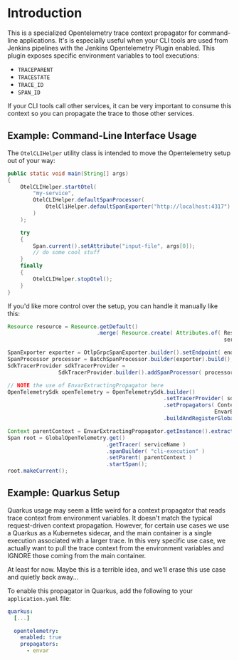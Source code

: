 # Introduction

This is a specialized Opentelemetry trace context propagator for command-line applications. It's is especially useful when your CLI tools are used from Jenkins pipelines with the Jenkins Opentelemetry Plugin enabled. This plugin exposes specific environment variables to tool executions:

* `TRACEPARENT`
* `TRACESTATE`
* `TRACE_ID`
* `SPAN_ID`

If your CLI tools call other services, it can be very important to consume this context so you can propagate the trace to those other services.

## Example: Command-Line Interface Usage

The `OtelCLIHelper` utility class is intended to move the Opentelemetry setup out of your way:

```java
public static void main(String[] args)
{
    OtelCLIHelper.startOtel(
        "my-service", 
        OtelCLIHelper.defaultSpanProcessor(
            OtelCliHelper.defaultSpanExporter("http://localhost:4317")
        )
    );

    try
    {
        Span.current().setAttribute("input-file", args[0]);
        // do some cool stuff
    }
    finally
    {
        OtelCLIHelper.stopOtel();
    }
}
```

If you'd like more control over the setup, you can handle it manually like this:

```java
Resource resource = Resource.getDefault()
                            .merge( Resource.create( Attributes.of( ResourceAttributes.SERVICE_NAME,
                                                                    serviceName ) ) );

SpanExporter exporter = OtlpGrpcSpanExporter.builder().setEndpoint( endpoint ).build();
SpanProcessor processor = BatchSpanProcessor.builder(exporter).build();
SdkTracerProvider sdkTracerProvider =
                SdkTracerProvider.builder().addSpanProcessor( processor ).setResource( resource ).build();

// NOTE the use of EnvarExtractingPropagator here
OpenTelemetrySdk openTelemetry = OpenTelemetrySdk.builder()
                                                 .setTracerProvider( sdkTracerProvider )
                                                 .setPropagators( ContextPropagators.create(
                                                                 EnvarExtractingPropagator.getInstance() ) )
                                                 .buildAndRegisterGlobal();

Context parentContext = EnvarExtractingPropagator.getInstance().extract( Context.root(), null, null );
Span root = GlobalOpenTelemetry.get()
                               .getTracer( serviceName )
                               .spanBuilder( "cli-execution" )
                               .setParent( parentContext )
                               .startSpan();
root.makeCurrent();
```

## Example: Quarkus Setup

Quarkus usage may seem a little weird for a context propagator that reads trace context from environment variables. It doesn't match the typical request-driven context propagation. However, for certain use cases we use a Quarkus as a Kubernetes sidecar, and the main container is a single execution associated with a larger trace. In this very specific use case, we actually want to pull the trace context from the environment variables and IGNORE those coming from the main container.

At least for now. Maybe this is a terrible idea, and we'll erase this use case and quietly back away... 

To enable this propagator in Quarkus, add the following to your `application.yaml` file:

```yaml
quarkus:
  [...]

  opentelemetry:
    enabled: true
    propagators:
      - envar
```
